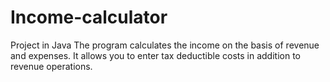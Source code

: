 # Income-calculator
Project in Java
The program calculates the income on the basis of revenue and expenses. It allows you to enter tax deductible costs in addition to revenue operations.
